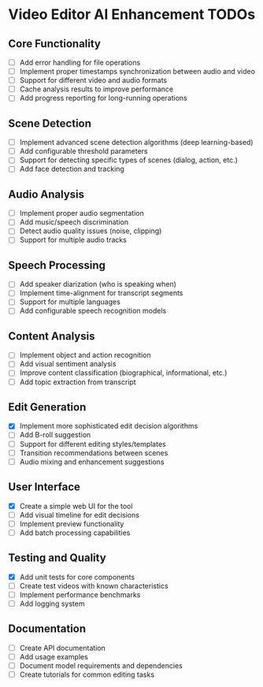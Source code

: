 # Video Editor AI Enhancement TODOs

## Core Functionality
- [ ] Add error handling for file operations
- [ ] Implement proper timestamps synchronization between audio and video
- [ ] Support for different video and audio formats
- [ ] Cache analysis results to improve performance
- [ ] Add progress reporting for long-running operations

## Scene Detection
- [ ] Implement advanced scene detection algorithms (deep learning-based)
- [ ] Add configurable threshold parameters
- [ ] Support for detecting specific types of scenes (dialog, action, etc.)
- [ ] Add face detection and tracking

## Audio Analysis
- [ ] Implement proper audio segmentation
- [ ] Add music/speech discrimination
- [ ] Detect audio quality issues (noise, clipping)
- [ ] Support for multiple audio tracks

## Speech Processing
- [ ] Add speaker diarization (who is speaking when)
- [ ] Implement time-alignment for transcript segments
- [ ] Support for multiple languages
- [ ] Add configurable speech recognition models

## Content Analysis
- [ ] Implement object and action recognition
- [ ] Add visual sentiment analysis
- [ ] Improve content classification (biographical, informational, etc.)
- [ ] Add topic extraction from transcript

## Edit Generation
- [x] Implement more sophisticated edit decision algorithms
- [ ] Add B-roll suggestion
- [ ] Support for different editing styles/templates
- [ ] Transition recommendations between scenes
- [ ] Audio mixing and enhancement suggestions

## User Interface
- [x] Create a simple web UI for the tool
- [ ] Add visual timeline for edit decisions
- [ ] Implement preview functionality
- [ ] Add batch processing capabilities

## Testing and Quality
- [x] Add unit tests for core components
- [ ] Create test videos with known characteristics
- [ ] Implement performance benchmarks
- [ ] Add logging system

## Documentation
- [ ] Create API documentation
- [ ] Add usage examples
- [ ] Document model requirements and dependencies
- [ ] Create tutorials for common editing tasks